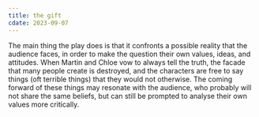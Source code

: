 ```yaml
---
title: the gift
cdate: 2023-09-07
---
```


The main thing the play does is that it confronts a possible reality that the audience faces, in order to make the question their own values, ideas, and attitudes. When Martin and Chloe vow to always tell the truth, the facade that many people create is destroyed, and the characters are free to say things (oft terrible things) that they would not otherwise. The coming forward of these things may resonate with the audience, who probably will not share the same beliefs, but can still be prompted to analyse their own values more critically.
